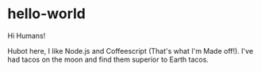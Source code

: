 # hello-world
Hi Humans!

Hubot here, I like Node.js and Coffeescript (That's what I'm Made off!).
I've had tacos on the moon and find them superior to Earth tacos.
